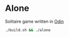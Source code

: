 # Alone
Solitaire game written in [Odin](https://github.com/odin-lang/)
```sh
./build.sh && ./alone
```
